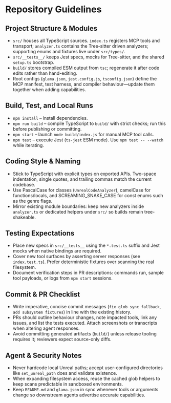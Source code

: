 # Repository Guidelines

## Project Structure & Modules
- `src/` houses all TypeScript sources. `index.ts` registers MCP tools and transport; `analyzer.ts` contains the Tree-sitter driven analyzers; supporting enums and fixtures live under `src/types/`.
- `src/__tests__/` keeps Jest specs, mocks for Tree-sitter, and the shared `setup.ts` bootstrap.
- `build/` stores compiled ESM output from `tsc`; regenerate it after code edits rather than hand-editing.
- Root configs (`glama.json`, `jest.config.js`, `tsconfig.json`) define the MCP manifest, test harness, and compiler behaviour—update them together when adding capabilities.

## Build, Test, and Local Runs
- `npm install` – install dependencies.
- `npm run build` – compile TypeScript to `build/` with strict checks; run this before publishing or committing.
- `npm start` – launch `node build/index.js` for manual MCP tool calls.
- `npm test` – execute Jest (`ts-jest` ESM mode). Use `npm test -- --watch` while iterating.

## Coding Style & Naming
- Stick to TypeScript with explicit types on exported APIs. Two-space indentation, single quotes, and trailing commas match the current codebase.
- Use PascalCase for classes (`UnrealCodeAnalyzer`), camelCase for functions/locals, and SCREAMING_SNAKE_CASE for const enums such as the genre flags.
- Mirror existing module boundaries: keep new analyzers inside `analyzer.ts` or dedicated helpers under `src/` so builds remain tree-shakeable.

## Testing Expectations
- Place new specs in `src/__tests__` using the `*.test.ts` suffix and Jest mocks when native bindings are required.
- Cover new tool surfaces by asserting server responses (see `index.test.ts`). Prefer deterministic fixtures over scanning the real filesystem.
- Document verification steps in PR descriptions: commands run, sample tool payloads, or logs from `npm start` sessions.

## Commit & PR Checklist
- Write imperative, concise commit messages (`fix glob sync fallback`, `add subsystem fixtures`) in line with the existing history.
- PRs should outline behaviour changes, note impacted tools, link any issues, and list the tests executed. Attach screenshots or transcripts when altering agent responses.
- Avoid committing generated artifacts (`build/`) unless release tooling requires it; reviewers expect source-only diffs.

## Agent & Security Notes
- Never hardcode local Unreal paths; accept user-configured directories like `set_unreal_path` does and validate existence.
- When expanding filesystem access, reuse the cached glob helpers to keep scans predictable in sandboxed environments.
- Keep `README.md` and `glama.json` in sync whenever tools or arguments change so downstream agents advertise accurate capabilities.
